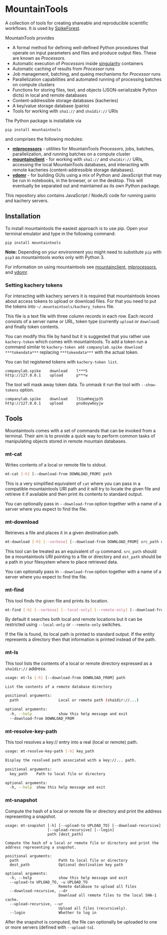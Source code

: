 # MountainTools

A collection of tools for creating shareable and reproducible scientific workflows. It is used by [SpikeForest](https://github.com/flatironinstitute/spikeforest).

MountainTools provides

* A formal method for defining well-defined Python procedures that operate on input parameters and files and produce output files. These are known as *Processors*.
* Automatic execution of *Processors* inside [singularity](https://sylabs.io/docs/) containers
* Automatic caching of results from *Processor* runs
* Job management, batching, and queing mechanisms for *Processor* runs
* Parallelization capabilities and automated running of processing batches on compute clusters
* Functions for storing files, text, and objects (JSON-serializable Python dicts) in local and remote databases
* Content-addressible storage databases (kacheries)
* A key/value storage database (pairio)
* Tools for working with `sha1://` and `sha1dir://` URIs

The Python package is installable via

```
pip install mountaintools
```

and comprises the following modules:

* [**mlprocessors**](mlprocessors/README.md) - utilities for MountainTools *Processors*, jobs, batches, parallelization, and running batches on a compute cluster
* [**mountainclient**](mountainclient/README.md) - for working with `sha1://` and `sha1dir://` URIs, accessing the local MountainTools databases, and interacting with remote kacheries (content-addressible storage databases).
* [**vdomr**](vdomr) - for building GUIs using a mix of Python and JavaScript that may be run in notebooks, in the browser, or on the desktop. This will eventually be separated out and maintained as its own Python package.

This repository also contains JavaScript / NodeJS code for running pairio and kachery servers.

## Installation
To install mountaintools the easiest approach is to use pip. Open your terminal emulator and type in the following command:
```
pip install mountaintools
```

**Note:** Depending on your environment you might need to substitute `pip` with `pip3` as mountaintools works only with Python 3.

For information on using mountaintools see [mountainclient](mountainclient), [mlprocessors](mlprocessors), and [vdomr](vdomr).


### Setting kachery tokens
For interacting with kachery servers it is required that mountaintools knows about access tokens to upload or download files.
For that you need to put the tokens into `~/.mountaintools/kachery_tokens` file.

This file is a text file with three column records in each row.
Each record consists of a server name or URL, token type (currently `upload` or `download`) and finally token contents.

You can modify this file by hand but it is suggested that you rather use `kachery-token` which comes with mountaintools.
To add a token run a command similar to `kachery-token add companylab.spike download ***tokendata***` replacing `***tokendata***` with the actual token.

You can list registered tokens with `kachery-token list`. 

```
companylab.spike    download    l***5
http://127.0.0.1    upload      p***w
```

The tool will mask away token data. To unmask it run the tool with `--show-tokens` option.

```
companylab.spike    download    l51umhmqjp35
http://127.0.0.1    upload      pnu8oyw6oyjw
```

## Tools

Mountaintools comes with a set of commands that can be invoked from a terminal.
Their aim is to provide a quick way to perform common tasks of manipulating objects stored in remote mountain databases.

### mt-cat
Writes contents of a local or remote file to stdout.

```bash
mt-cat [-h] [--download-from DOWNLOAD_FROM] path
```

This is a very simplified equivalent of `cat` where you can pass in a compatible mountaintools URI path and it will try to locate the given file and retrieve it if available and then print its contents to standard output.

You can optionally pass in `--download-from` option together with a name of a server where you expect to find the file.

### mt-download
Retrieves a file and places it in a given destination path.
```bash
mt-download [-h] [--verbose] [--download-from DOWNLOAD_FROM] src_path dst_path
```

This tool can be treated as an equivalent of `cp` command. `src_path` should be a mountaintools URI pointing to a file or directory and `dst_path` should be a path in your filesystem where to place retrieved data.

You can optionally pass in `--download-from` option together with a name of a server where you expect to find the file.

### mt-find
This tool finds the given file and prints its location.

```bash
mt-find [-h] [--verbose] [--local-only] [--remote-only] [--download-from DOWNLOAD_FROM] path
```

By default it searches both local and remote locations but it can be restricted using `--local-only`
or `--remote-only` switches.

If the file is found, its local path is printed to standard output. If the entity represents a directory
then that information is printed instead of the path.

### mt-ls
This tool lists the contents of a local or remote directory expressed as a `sha1dir://` address.

```bash
usage: mt-ls [-h] [--download-from DOWNLOAD_FROM] path

List the contents of a remote database directory

positional arguments:
  path                  Local or remote path (sha1dir://...)

optional arguments:
  -h, --help            show this help message and exit
  --download-from DOWNLOAD_FROM
```


### mt-resolve-key-path
This tool resolves a key:// entry into a real (local or remote) path.

```bash
usage: mt-resolve-key-path [-h] key_path

Display the resolved path associated with a key://... path.

positional arguments:
  key_path    Path to local file or directory

optional arguments:
  -h, --help  show this help message and exit
```

### mt-snapshot

Compute the hash of a local or remote file or directory and print the address representing a snapshot.
```
usage: mt-snapshot [-h] [--upload-to UPLOAD_TO] [--download-recursive]
                   [--upload-recursive] [--login]
                   path [dest_path]

Compute the hash of a local or remote file or directory and print the 
address representing a snapshot.

positional arguments:
  path                  Path to local file or directory
  dest_path             Optional destination key path

optional arguments:
  -h, --help            show this help message and exit
  --upload-to UPLOAD_TO, -u UPLOAD_TO
                        Remote database to upload all files
  --download-recursive, --dr
                        Download all remote files to the local SHA-1 cache.
  --upload-recursive, --ur
                        Upload all files (recursively).
  --login               Whether to log in
```

After the snapshot is computed, the file can optionally be uploaded to one or more servers (defined with `--upload-to`).

